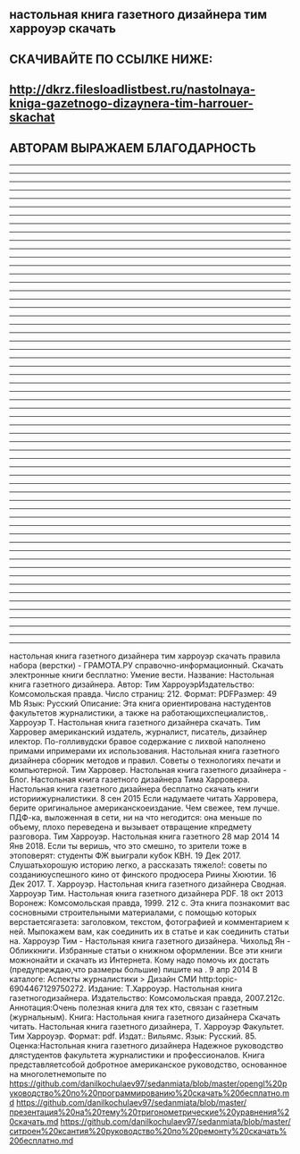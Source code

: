 настольная книга газетного дизайнера тим харроуэр скачать
--------------------------------------------------
СКАЧИВАЙТЕ ПО ССЫЛКЕ НИЖЕ:
--------------------------------------------------
http://dkrz.filesloadlistbest.ru/nastolnaya-kniga-gazetnogo-dizaynera-tim-harrouer-skachat
--------------------------------------------------
АВТОРАМ ВЫРАЖАЕМ БЛАГОДАРНОСТЬ
--------------------------------------------------
--------------------------------------------------
--------------------------------------------------
--------------------------------------------------
--------------------------------------------------
--------------------------------------------------
--------------------------------------------------
--------------------------------------------------
--------------------------------------------------
--------------------------------------------------
--------------------------------------------------
--------------------------------------------------
--------------------------------------------------
--------------------------------------------------
--------------------------------------------------
--------------------------------------------------
--------------------------------------------------
--------------------------------------------------
--------------------------------------------------
--------------------------------------------------
--------------------------------------------------
--------------------------------------------------
--------------------------------------------------
--------------------------------------------------
--------------------------------------------------
--------------------------------------------------
--------------------------------------------------
--------------------------------------------------
--------------------------------------------------
--------------------------------------------------
--------------------------------------------------
--------------------------------------------------
--------------------------------------------------
--------------------------------------------------
--------------------------------------------------
--------------------------------------------------
--------------------------------------------------
--------------------------------------------------
--------------------------------------------------
--------------------------------------------------
--------------------------------------------------
--------------------------------------------------
--------------------------------------------------
--------------------------------------------------
--------------------------------------------------
--------------------------------------------------
--------------------------------------------------
--------------------------------------------------
--------------------------------------------------
--------------------------------------------------
--------------------------------------------------
--------------------------------------------------
--------------------------------------------------
--------------------------------------------------
--------------------------------------------------
--------------------------------------------------
--------------------------------------------------
--------------------------------------------------
--------------------------------------------------
настольная книга газетного дизайнера тим харроуэр скачать правила набора (верстки) - ГРАМОТА.РУ  справочно-информационный. Скачать электронные книги бесплатно: Умение вести. Название: Настольная книга газетного дизайнера. Автор: Тим ХарроуэрИздательство: Комсомольская правда. Число страниц: 212. Формат: PDFРазмер: 49 Mb Язык: Русский Описание: Эта книга ориентирована настудентов факультетов журналистики, а также на работающихспециалистов,. Харроуэр Т. Настольная книга газетного дизайнера скачать. Тим Харровер  американский издатель, журналист, писатель, дизайнер илектор. По-голливудски бравое содержание с лихвой наполнено примами ипримерами их использования. Настольная книга газетного дизайнера сборник методов и правил. Советы о технологиях печати и компьютерной. Тим Харровер. Настольная книга газетного дизайнера - Блог. Настольная книга газетного дизайнера Тима Харровера. Настольная книга газетного дизайнера бесплатно скачать книги историижурналистики. 8 сен 2015  Если надумаете читать Харровера, берите оригинальное американскоеиздание. Чем свежее, тем лучше. ПДФ-ка, выложенная в сети, ни на что негодится: она меньше по объему, плохо переведена и вызывает отвращение кпредмету разговора. Тим Харроуэр. Настольная книга газетного
28 мар 2014  14 Янв 2018. Если ты веришь, что это смешно, то зрители тоже в этоповерят: студенты ФЖ выиграли кубок КВН. 19 Дек 2017. Слушатьхорошую историю легко, а рассказать  тяжело!: советы по созданиюуспешного кино от финского продюсера Риины Хюютии. 16 Дек 2017. Т. Харроуэр. Настольная книга газетного дизайнера  Сводная. Харроуэр Тим. Настольная книга газетного дизайнера PDF. 18 окт 2013  Воронеж: Комсомольская правда, 1999. 212 с. Эта книга познакомит вас сосновными строительными материалами, с помощью которых верстаетсягазета: заголовком, текстом, фотографией и комментарием к ней. Мыпокажем вам, как соединить их в статье и как соединить статьи на. Харроуэр Тим - Настольная книга газетного дизайнера. Чихольд Ян - Обликкниги. Избранные статьи о книжном оформлении. Все эти книги можнонайти и скачать из Интернета. Кому надо помочь их достать (предупреждаю,что размеры большие)  пишите на . 9 апр 2014  В каталоге: Аспекты журналистики > Дизайн СМИ http:topic-6904467129750272. Издание: Т.Харроуэр. Настольная книга газетногодизайнера. Издательство: Комсомольская правда, 2007.212с. Аннотация:Очень полезная книга для тех кто, связан с газетным (журнальным). Книга: Настольная книга газетного дизайнера  Скачать читать. Настольная книга газетного дизайнера, Т. Харроуэр  Факультет. Тим Харроуэр. Формат: pdf. Издат.: Вильямс. Язык: Русский. 85. Оценка:Настольная книга газетного дизайнера Надежное руководство длястудентов факультета журналистики и профессионалов. Книга представляетсобой добротное американское руководство, основанное на многолетнемопыте по
https://github.com/danilkochulaev97/sedanmiata/blob/master/opengl%20руководство%20по%20программированию%20скачать%20бесплатно.md
https://github.com/danilkochulaev97/sedanmiata/blob/master/презентация%20на%20тему%20тригонометрические%20уравнения%20скачать.md
https://github.com/danilkochulaev97/sedanmiata/blob/master/ситроен%20ксантия%20руководство%20по%20ремонту%20скачать%20бесплатно.md